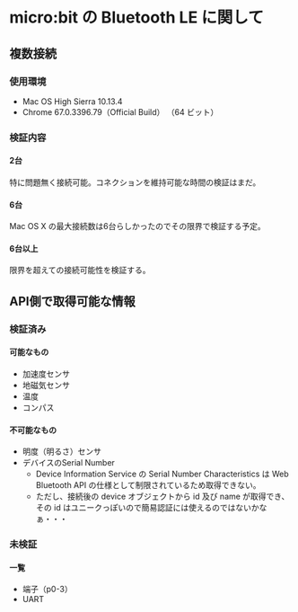 # micro:bit の Bluetooth LE に関して

## 複数接続

### 使用環境

* Mac OS High Sierra 10.13.4
* Chrome 67.0.3396.79（Official Build） （64 ビット）

### 検証内容

#### 2台

特に問題無く接続可能。コネクションを維持可能な時間の検証はまだ。

#### 6台

Mac OS X の最大接続数は6台らしかったのでその限界で検証する予定。

#### 6台以上

限界を超えての接続可能性を検証する。

## API側で取得可能な情報

### 検証済み

#### 可能なもの

* 加速度センサ
* 地磁気センサ
* 温度
* コンパス

#### 不可能なもの

* 明度（明るさ）センサ
* デバイスのSerial Number
  * Device Information Service の Serial Number Characteristics は Web Bluetooth API の仕様として制限されているため取得できない。
  * ただし、接続後の device オブジェクトから id 及び name が取得でき、その id はユニークっぽいので簡易認証には使えるのではないかなぁ・・・

### 未検証

#### 一覧

* 端子（p0-3）
* UART

